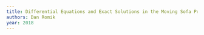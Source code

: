 ```yaml
---
title: Differential Equations and Exact Solutions in the Moving Sofa Problem
authors: Dan Romik
year: 2018
---
```


